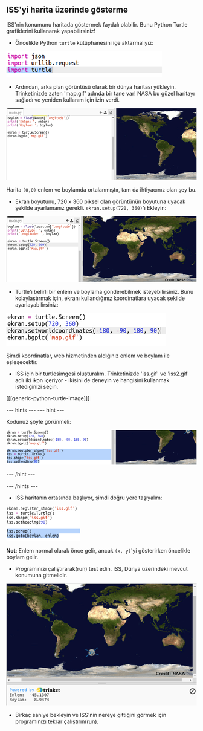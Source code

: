 ## ISS'yi harita üzerinde gösterme

ISS'nin konumunu haritada göstermek faydalı olabilir. Bunu Python Turtle grafiklerini kullanarak yapabilirsiniz!

+ Öncelikle Python `turtle` kütüphanesini içe aktarmalıyız:

![ekran görüntüsü](images/iss-turtle.png)

+ Ardından, arka plan görüntüsü olarak bir dünya haritası yükleyin. Trinketinizde zaten 'map.gif' adında bir tane var! NASA bu güzel haritayı sağladı ve yeniden kullanım için izin verdi. 

![ekran görüntüsü](images/iss-map.png)

Harita `(0,0)` enlem ve boylamda ortalanmıştır, tam da ihtiyacınız olan şey bu.

+ Ekran boyutunu, 720 x 360 piksel olan görüntünün boyutuna uyacak şekilde ayarlamanız gerekli. `ekran.setup(720, 360)`'ı Ekleyin:

![ekran görüntüsü](images/iss-setup.png)

+ Turtle'ı belirli bir enlem ve boylama gönderebilmek isteyebilirsiniz. Bunu kolaylaştırmak için, ekranı kullandığınız koordinatlara uyacak şekilde ayarlayabilirsiniz:

![ekran görüntüsü](images/iss-world.png)

Şimdi koordinatlar, web hizmetinden aldığınız enlem ve boylam ile eşleşecektir.

+ ISS için bir turtlesimgesi oluşturalım. Trinketinizde 'iss.gif' ve 'iss2.gif' adlı iki ikon içeriyor - ikisini de deneyin ve hangisini kullanmak istediğinizi seçin. 

[[[generic-python-turtle-image]]]

--- hints ---
 --- hint ---

Kodunuz şöyle görünmeli:

![ekran görüntüsü](images/iss-image.png)

--- /hint ---

--- /hints ---

+ ISS haritanın ortasında başlıyor, şimdi doğru yere taşıyalım:

![ekran görüntüsü](images/iss-plot.png)

**Not**: Enlem normal olarak önce gelir, ancak `(x, y)`'yi gösterirken öncelikle boylam gelir.

+ Programınızı çalıştırarak(run) test edin. ISS, Dünya üzerindeki mevcut konumuna gitmelidir. 

![ekran görüntüsü](images/iss-plotted.png)

+ Birkaç saniye bekleyin ve ISS'nin nereye gittiğini görmek için programınızı tekrar çalıştırın(run).